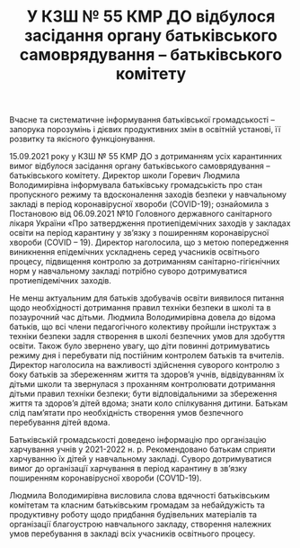 ﻿---
title: У КЗШ № 55 КМР ДО відбулося засідання органу батьківського самоврядування – батьківського комітету
---

Вчасне та систематичне інформування батьківської громадськості – запорука порозумінь і дієвих продуктивних змін в освітній установі, її розвитку та якісного функціонування.

15.09.2021 року у КЗШ № 55 КМР ДО з дотриманням усіх карантинних вимог відбулося засідання органу батьківського самоврядування – батьківського комітету. Директор школи Горевич Людмила Володимирівна інформувала батьківську громадськість про стан пропускного режиму та вдосконалення заходів безпеки у навчальному закладі в період коронавірусної хвороби (COVID-19); ознайомила з Постановою від 06.09.2021 №10 Головного державного санітарного лікаря України «Про затвердження протиепідемічних заходів у закладах освіти на період карантину у зв’язку з поширенням коронавірусної хвороби (COVID – 19). Директор наголосила, що з метою попередження виникнення епідемічних ускладнень серед учасників освітнього процесу, підвищення контролю за дотриманням санітарно-гігієнічних норм у навчальному закладі потрібно суворо дотримуватися протиепідемічних заходів.

Не менш актуальним для батьків здобувачів освіти виявилося питання щодо необхідності дотримання правил техніки безпеки в школі та в позаурочний час дітьми. Людмила Володимирівна довела до відома батьків, що всі члени педагогічного колективу пройшли інструктаж з техніки безпеки задля створення в школі безпечних умов для здобуття освіти. Також було звернено увагу, що діти повинні дотримуватись режиму дня і перебувати під постійним контролем батьків та вчителів. Директор наголосила на важливості здійснення суворого контролю з боку батьків за збереженням життя та здоров’я учнів, відвідуванням їх дітьми школи та звернулася з проханням контролювати дотримання дітьми правил техніки безпеки; бути відповідальними за збереження життя та здоров’я дітей вдома; знати коло спілкування дитини. Батькам слід пам’ятати про необхідність створення умов безпечного перебування дітей вдома.

Батьківській громадськості доведено інформацію про організацію харчування учнів у 2021-2022 н. р. Рекомендовано батькам сприяти харчуванню їх дітей у навчальному закладі. Суворо дотримуватися вимог до організації харчування в період карантину в зв’язку поширенням коронавірусної хвороби (COV1D-19).

Людмила Володимирівна висловила слова вдячності батьківським комітетам та класним батьківським громадам за небайдужість та продуктивну роботу щодо придбання будівельних матеріалів та організації благоустрою навчального закладу, створення належних умов перебування в закладі всіх учасників освітнього процесу.

<slideshow />

